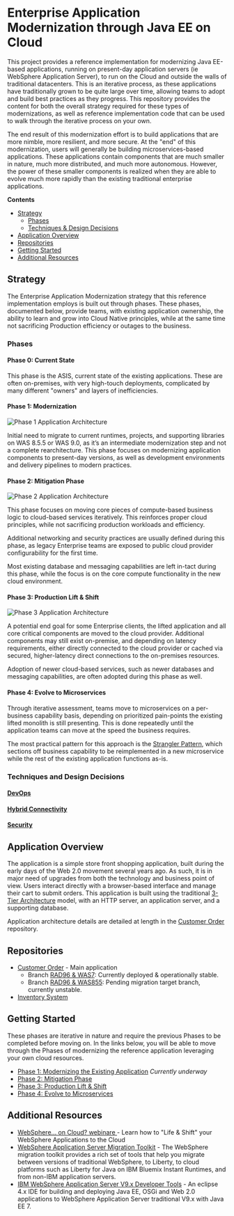 # Enterprise Application Modernization through Java EE on Cloud

This project provides a reference implementation for modernizing Java EE-based applications, running on present-day application servers (ie WebSphere Application Server), to run on the Cloud and outside the walls of traditional datacenters.  This is an iterative process, as these applications have traditionally grown to be quite large over time, allowing teams to adopt and build best practices as they progress.  This repository provides the content for both the overall strategy required for these types of modernizations, as well as reference implementation code that can be used to walk through the iterative process on your own.

The end result of this modernization effort is to build applications that are more nimble, more resilient, and more secure.  At the "end" of this modernization, users will generally be building microservices-based applications.  These applications contain components that are much smaller in nature, much more distributed, and much more autonomous.  However, the power of these smaller components is realized when they are able to evolve much more rapidly than the existing traditional enterprise applications.  

**Contents**
- [Strategy](#strategy)
  - [Phases](#phases)
  - [Techniques & Design Decisions](#techniques-and-design-decisions)
- [Application Overview](#application-overview)
- [Repositories](#repositories)
- [Getting Started](#getting-started)
- [Additional Resources](#additional-resources)


## Strategy

The Enterprise Application Modernization strategy that this reference implementation employs is built out through phases.  These phases, documented below, provide teams, with existing application ownership, the ability to learn and grow into Cloud Native principles, while at the same time not sacrificing Production efficiency or outages to the business.

### Phases

#### **Phase 0: Current State**

This phase is the ASIS, current state of the existing applications.  These are often on-premises, with very high-touch deployments, complicated by many different "owners" and layers of inefficiencies.  

#### **Phase 1: Modernization**

![Phase 1 Application Architecture](static/imgs/apparch-pc-phase1-onprem.png?raw=true)

Initial need to migrate to current runtimes, projects, and supporting libraries on WAS 8.5.5 or WAS 9.0, as it’s an intermediate modernization step and not a complete rearchitecture.  This phase focuses on modernizing application components to present-day versions, as well as development environments and delivery pipelines to modern practices.

#### **Phase 2: Mitigation Phase**

![Phase 2 Application Architecture](static/imgs/apparch-pc-phase2-hybrid-dev.png?raw=true)

This phase focuses on moving core pieces of compute-based business logic to cloud-based services iteratively.  This reinforces proper cloud principles, while not sacrificing production workloads and efficiency.  

Additional networking and security practices are usually defined during this phase, as legacy Enterprise teams are exposed to public cloud provider configurability for the first time.  

Most existing database and messaging capabilities are left in-tact during this phase, while the focus is on the core compute functionality in the new cloud environment.

#### **Phase 3: Production Lift & Shift**

![Phase 3 Application Architecture](static/imgs/apparch-pc-phase3-cloud-prod.png?raw=true)

A potential end goal for some Enterprise clients, the lifted application and all core critical components are moved to the cloud provider.  Additional components may still exist on-premise, and depending on latency requirements, either directly connected to the cloud provider or cached via secured, higher-latency direct connections to the on-premises resources.

Adoption of newer cloud-based services, such as newer databases and messaging capabilities, are often adopted during this phase as well.

#### **Phase 4: Evolve to Microservices**

Through iterative assessment, teams move to microservices on a per-business capability basis, depending on prioritized pain-points the existing lifted monolith is still presenting.  This is done repeatedly until the application teams can move at the speed the business requires.

The most practical pattern for this approach is the [Strangler Pattern](https://www.ibm.com/developerworks/cloud/library/cl-strangler-application-pattern-microservices-apps-trs/index.html), which sections off business capability to be reimplemented in a new microservice while the rest of the existing application functions as-is.  


### Techniques and Design Decisions

#### [DevOps](aspects/devops.md)

#### [Hybrid Connectivity](aspects/hybrid-connectivity.md)

#### [Security](aspects/security.md)

## Application Overview

The application is a simple store front shopping application, built during the early days of the Web 2.0 movement several years ago.  As such, it is in major need of upgrades from both the technology and business point of view.  Users interact directly with a browser-based interface and manage their cart to submit orders.  This application is built using the traditional [3-Tier Architecture](#tbd) model, with an HTTP server, an application server, and a supporting database.

Application architecture details are detailed at length in the [Customer Order](https://github.com/ibm-cloud-architecture/refarch-jee-customerorder#application-overview) repository.

## Repositories

- [Customer Order](https://github.com/ibm-cloud-architecture/refarch-jee-customerorder) - Main application
  - Branch [RAD96 & WAS7](https://github.com/ibm-cloud-architecture/refarch-jee-customerorder/tree/rad96-was70): Currently deployed & operationally stable.
  - Branch [RAD96 & WAS855](https://github.com/ibm-cloud-architecture/refarch-jee-customerorder/tree/rad-96-was855): Pending migration target branch, currently unstable.
- [Inventory System](https://github.com/ibm-cloud-architecture/refarch-jee-inventorysystem)

## Getting Started

These phases are iterative in nature and require the previous Phases to be completed before moving on.  In the links below, you will be able to move through the Phases of modernizing the reference application leveraging your own cloud resources.

- [Phase 1: Modernizing the Existing Application](phases/phase1.md) _Currently underway_
- [Phase 2: Mitigation Phase](#phase-2-mitigation-phase)
- [Phase 3: Production Lift & Shift](#phase-3-production-lift--shift)
- [Phase 4: Evolve to Microservices](#phase-4-evolve-to-microservices)

## Additional Resources

- [WebSphere... on Cloud? webinare ](https://www.ibm.com/blogs/cloud-computing/2016/05/wait-websphere-cloud/) - Learn how to "Life & Shift" your WebSphere Applications to the Cloud
- [WebSphere Application Server Migration Toolkit](https://developer.ibm.com/wasdev/docs/migration/) - The WebSphere migration toolkit provides a rich set of tools that help you migrate between versions of traditional WebSphere, to Liberty, to cloud platforms such as Liberty for Java on IBM Bluemix Instant Runtimes, and from non-IBM application servers.
- [IBM WebSphere Application Server V9.x Developer Tools](https://marketplace.eclipse.org/content/ibm-websphere-application-server-v9x-developer-tools#group-details) - An eclipse 4.x IDE for building and deploying Java EE, OSGi and Web 2.0 applications to WebSphere Application Server traditional V9.x with Java EE 7.
